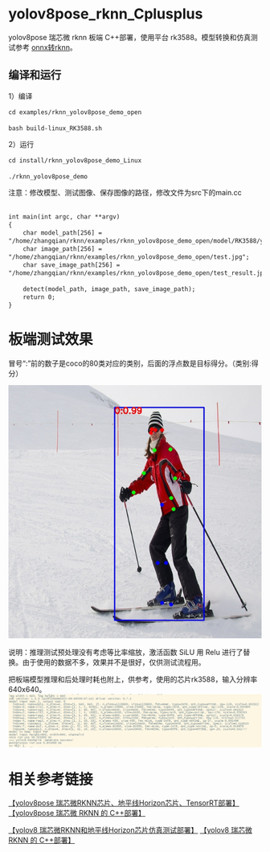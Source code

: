 # yolov8pose_rknn_Cplusplus

yolov8pose  瑞芯微 rknn 板端 C++部署，使用平台 rk3588。模型转换和仿真测试参考 [onnx转rknn](https://blog.csdn.net/zhangqian_1/article/details/131857506)。

## 编译和运行

1）编译

```
cd examples/rknn_yolov8pose_demo_open

bash build-linux_RK3588.sh

```

2）运行

```
cd install/rknn_yolov8pose_demo_Linux

./rknn_yolov8pose_demo

```

注意：修改模型、测试图像、保存图像的路径，修改文件为src下的main.cc

```

int main(int argc, char **argv)
{
    char model_path[256] = "/home/zhangqian/rknn/examples/rknn_yolov8pose_demo_open/model/RK3588/yolov8pos_relu_zq.rknn";
    char image_path[256] = "/home/zhangqian/rknn/examples/rknn_yolov8pose_demo_open/test.jpg";
    char save_image_path[256] = "/home/zhangqian/rknn/examples/rknn_yolov8pose_demo_open/test_result.jpg";

    detect(model_path, image_path, save_image_path);
    return 0;
}
```


# 板端测试效果

冒号“:”前的数子是coco的80类对应的类别，后面的浮点数是目标得分。（类别:得分）

![images](https://github.com/cqu20160901/yolov8pose_rknn_Cplusplus/blob/main/examples/rknn_yolov8pose_demo_open/test_result.jpg)


说明：推理测试预处理没有考虑等比率缩放，激活函数 SiLU 用 Relu 进行了替换。由于使用的数据不多，效果并不是很好，仅供测试流程用。

把板端模型推理和后处理时耗也附上，供参考，使用的芯片rk3588，输入分辨率640x640。
![image](https://github.com/cqu20160901/yolov8pose_rknn_Cplusplus/blob/main/examples/rknn_yolov8pose_demo_open/yolov8pose_rknn%E6%8E%A8%E7%90%86%E5%92%8C%E5%90%8E%E5%A4%84%E7%90%86%E6%97%B6%E8%80%97.png)


# 相关参考链接
[【yolov8pose 瑞芯微RKNN芯片、地平线Horizon芯片、TensorRT部署】](https://blog.csdn.net/zhangqian_1/article/details/131857506)
[【yolov8pose 瑞芯微 RKNN 的 C++部署】](https://blog.csdn.net/zhangqian_1/article/details/133267470)

[【yolov8 瑞芯微RKNN和地平线Horizon芯片仿真测试部署】](https://blog.csdn.net/zhangqian_1/article/details/128918268)
[【yolov8 瑞芯微 RKNN 的 C++部署】](https://blog.csdn.net/zhangqian_1/article/details/131130085)

